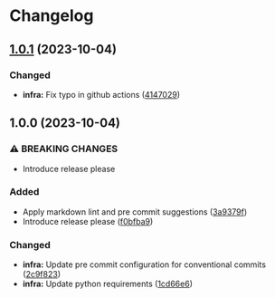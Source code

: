 # Changelog

## [1.0.1](https://github.com/simao-ferreira/markdown-resume/compare/v1.0.0...v1.0.1) (2023-10-04)


### Changed

* **infra:** Fix typo in github actions ([4147029](https://github.com/simao-ferreira/markdown-resume/commit/4147029c0dfefbcc1dee82a73dd0faf7bb623f5d))

## 1.0.0 (2023-10-04)


### ⚠ BREAKING CHANGES

* Introduce release please

### Added

* Apply markdown lint and pre commit suggestions ([3a9379f](https://github.com/simao-ferreira/markdown-resume/commit/3a9379fa3dba8c4dcce2db86806cb40fe73fbb07))
* Introduce release please ([f0bfba9](https://github.com/simao-ferreira/markdown-resume/commit/f0bfba90ad08b1f25c9c2d09c179ee146f3d4eb5))


### Changed

* **infra:** Update pre commit configuration for conventional commits ([2c9f823](https://github.com/simao-ferreira/markdown-resume/commit/2c9f8235fb04bead76ea7b3af71f293853a5abff))
* **infra:** Update python requirements ([1cd66e6](https://github.com/simao-ferreira/markdown-resume/commit/1cd66e6a9aaba851422a694fb87c18091057fd82))
